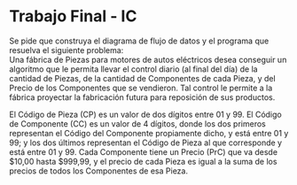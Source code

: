 # Trabajo Final - IC

Se pide que construya el diagrama de flujo de datos y el programa que resuelva el siguiente problema:  
Una fábrica de Piezas para motores de autos eléctricos desea conseguir un algoritmo que le permita llevar el control diario (al final del día) de la cantidad de Piezas, de la cantidad de Componentes de cada Pieza, y del Precio de los Componentes que se vendieron. Tal control le permite a la fábrica proyectar la fabricación futura para reposición de sus productos.  

El Código de Pieza (CP) es un valor de dos dígitos entre 01 y 99. El Código de Componente (CC) es un valor de 4 dígitos, donde los dos primeros representan el Código del Componente propiamente dicho, y está entre 01 y 99; y los dos últimos representan el Código de Pieza al que corresponde y está entre 01 y 99. Cada Componente tiene un Precio (PrC) que va desde $10,00 hasta $999,99, y el precio de cada Pieza es igual a la suma de los precios de todos los Componentes de esa Pieza.
